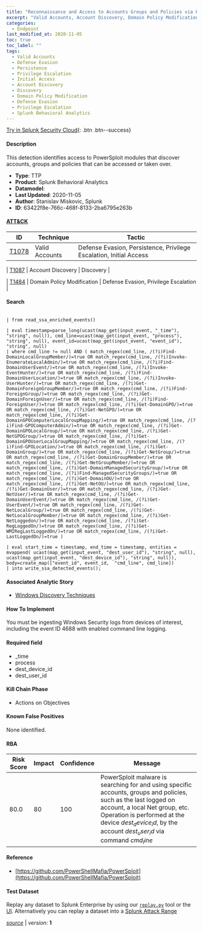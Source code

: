 ```yaml
---
title: "Reconnaissance and Access to Accounts Groups and Policies via PowerSploit modules"
excerpt: "Valid Accounts, Account Discovery, Domain Policy Modification"
categories:
  - Endpoint
last_modified_at: 2020-11-05
toc: true
toc_label: ""
tags:
  - Valid Accounts
  - Defense Evasion
  - Persistence
  - Privilege Escalation
  - Initial Access
  - Account Discovery
  - Discovery
  - Domain Policy Modification
  - Defense Evasion
  - Privilege Escalation
  - Splunk Behavioral Analytics
---
```




[Try in Splunk Security Cloud](https://www.splunk.com/en_us/cyber-security.html){: .btn .btn--success}

#### Description

This detection identifies access to PowerSploit modules that discover accounts, groups and policies that can be accessed or taken over.

- **Type**: TTP
- **Product**: Splunk Behavioral Analytics
- **Datamodel**: 
- **Last Updated**: 2020-11-05
- **Author**: Stanislav Miskovic, Splunk
- **ID**: 63422f8e-766c-468f-8133-2ba6795e263b


#### [ATT&CK](https://attack.mitre.org/)

| ID          | Technique   | Tactic         |
| ----------- | ----------- |--------------- |
| [T1078](https://attack.mitre.org/techniques/T1078/) | Valid Accounts | Defense Evasion, Persistence, Privilege Escalation, Initial Access |

| [T1087](https://attack.mitre.org/techniques/T1087/) | Account Discovery | Discovery |

| [T1484](https://attack.mitre.org/techniques/T1484/) | Domain Policy Modification | Defense Evasion, Privilege Escalation |

#### Search

```

| from read_ssa_enriched_events()

| eval timestamp=parse_long(ucast(map_get(input_event, "_time"), "string", null)), cmd_line=ucast(map_get(input_event, "process"), "string", null), event_id=ucast(map_get(input_event, "event_id"), "string", null) 
| where cmd_line != null AND ( match_regex(cmd_line, /(?i)Find-DomainLocalGroupMember/)=true OR match_regex(cmd_line, /(?i)Invoke-EnumerateLocalAdmin/)=true OR match_regex(cmd_line, /(?i)Find-DomainUserEvent/)=true OR match_regex(cmd_line, /(?i)Invoke-EventHunter/)=true OR match_regex(cmd_line, /(?i)Find-DomainUserLocation/)=true OR match_regex(cmd_line, /(?i)Invoke-UserHunter/)=true OR match_regex(cmd_line, /(?i)Get-DomainForeignGroupMember/)=true OR match_regex(cmd_line, /(?i)Find-ForeignGroup/)=true OR match_regex(cmd_line, /(?i)Get-DomainForeignUser/)=true OR match_regex(cmd_line, /(?i)Find-ForeignUser/)=true OR match_regex(cmd_line, /(?i)Get-DomainGPO/)=true OR match_regex(cmd_line, /(?i)Get-NetGPO/)=true OR match_regex(cmd_line, /(?i)Get-DomainGPOComputerLocalGroupMapping/)=true OR match_regex(cmd_line, /(?i)Find-GPOComputerAdmin/)=true OR match_regex(cmd_line, /(?i)Get-DomainGPOLocalGroup/)=true OR match_regex(cmd_line, /(?i)Get-NetGPOGroup/)=true OR match_regex(cmd_line, /(?i)Get-DomainGPOUserLocalGroupMapping/)=true OR match_regex(cmd_line, /(?i)Find-GPOLocation/)=true OR match_regex(cmd_line, /(?i)Get-DomainGroup/)=true OR match_regex(cmd_line, /(?i)Get-NetGroup/)=true OR match_regex(cmd_line, /(?i)Get-DomainGroupMember/)=true OR match_regex(cmd_line, /(?i)Get-NetGroupMember/)=true OR match_regex(cmd_line, /(?i)Get-DomainManagedSecurityGroup/)=true OR match_regex(cmd_line, /(?i)Find-ManagedSecurityGroups/)=true OR match_regex(cmd_line, /(?i)Get-DomainOU/)=true OR match_regex(cmd_line, /(?i)Get-NetOU/)=true OR match_regex(cmd_line, /(?i)Get-DomainUser/)=true OR match_regex(cmd_line, /(?i)Get-NetUser/)=true OR match_regex(cmd_line, /(?i)Get-DomainUserEvent/)=true OR match_regex(cmd_line, /(?i)Get-UserEvent/)=true OR match_regex(cmd_line, /(?i)Get-NetLocalGroup/)=true OR match_regex(cmd_line, /(?i)Get-NetLocalGroupMember/)=true OR match_regex(cmd_line, /(?i)Get-NetLoggedon/)=true OR match_regex(cmd_line, /(?i)Get-RegLoggedOn/)=true OR match_regex(cmd_line, /(?i)Get-WMIRegLastLoggedOn/)=true OR match_regex(cmd_line, /(?i)Get-LastLoggedOn/)=true )

| eval start_time = timestamp, end_time = timestamp, entities = mvappend( ucast(map_get(input_event, "dest_user_id"), "string", null), ucast(map_get(input_event, "dest_device_id"), "string", null)), body=create_map(["event_id", event_id,  "cmd_line", cmd_line]) 
| into write_ssa_detected_events();
```

#### Associated Analytic Story
* [Windows Discovery Techniques](/stories/windows_discovery_techniques)


#### How To Implement
You must be ingesting Windows Security logs from devices of interest, including the event ID 4688 with enabled command line logging.

#### Required field
* _time
* process
* dest_device_id
* dest_user_id


#### Kill Chain Phase
* Actions on Objectives


#### Known False Positives
None identified.


#### RBA

| Risk Score  | Impact      | Confidence   | Message      |
| ----------- | ----------- |--------------|--------------|
| 80.0 | 80 | 100 | PowerSploit malware is searching for and using specific accounts, groups and policies, such as the last logged on account, a local Net group, etc. Operation is performed at the device $dest_device_id$, by the account $dest_user_id$ via command $cmd_line$ |




#### Reference

* [https://github.com/PowerShellMafia/PowerSploit](https://github.com/PowerShellMafia/PowerSploit)



#### Test Dataset
Replay any dataset to Splunk Enterprise by using our [`replay.py`](https://github.com/splunk/attack_data#using-replaypy) tool or the [UI](https://github.com/splunk/attack_data#using-ui).
Alternatively you can replay a dataset into a [Splunk Attack Range](https://github.com/splunk/attack_range#replay-dumps-into-attack-range-splunk-server)




[*source*](https://github.com/splunk/security_content/tree/develop/detections/endpoint/reconnaissance_and_access_to_accounts_groups_and_policies_via_powersploit_modules.yml) \| *version*: **1**